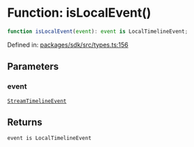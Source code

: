 # Function: isLocalEvent()

```ts
function isLocalEvent(event): event is LocalTimelineEvent;
```

Defined in: [packages/sdk/src/types.ts:156](https://github.com/towns-protocol/towns/blob/0db1fd0ac7258e8db8cedfb6183e8eade8284fa1/packages/sdk/src/types.ts#L156)

## Parameters

### event

[`StreamTimelineEvent`](../interfaces/StreamTimelineEvent.md)

## Returns

`event is LocalTimelineEvent`
